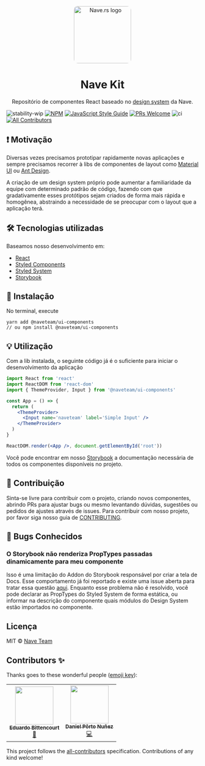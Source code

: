 <p align="center">
  <a href="https://nave.rs/" rel="noopener" target="_blank"><img width="150" style="border-radius: 10px;" src="https://avatars3.githubusercontent.com/u/33161449?s=200&v=4" alt="Nave.rs logo"></a></p>
</p>

<h1 align="center">Nave Kit</h1>

<p align="center">Repositório de componentes React baseado no <a href='https://www.figma.com/file/O3bKxIcsj2rc1FNIRclJyT/Design-System'>design system</a> da Nave.</p>

![stability-wip](https://img.shields.io/badge/stability-work_in_progress-lightgrey.svg)
[![NPM](https://img.shields.io/npm/v/@naveteam/ui-components.svg)](https://www.npmjs.com/package/@naveteam/ui-components)
[![JavaScript Style Guide](https://img.shields.io/badge/code_style-standard-brightgreen.svg)](https://standardjs.com)
[![PRs Welcome](https://img.shields.io/badge/PRs-welcome-brightgreen.svg?style=flat)](http://makeapullrequest.com)
![ci](https://github.com/naveteam/nave-kit/workflows/ci/badge.svg)
[![All Contributors](https://img.shields.io/github/all-contributors/naveteam/nave-kit?color=purple)](#contributors-)

## ❗️ Motivação

Diversas vezes precisamos prototipar rapidamente novas aplicações e sempre precisamos recorrer à libs de componentes de layout como [Material UI](https://material-ui.com/pt/) ou [Ant Design](https://ant.design/).

A criação de um design system próprio pode aumentar a familiaridade da equipe com determinado padrão de código, fazendo com que gradativamente esses protótipos sejam criados de forma mais rápida e homogênea, abstraindo a necessidade de se preocupar com o layout que a aplicação terá.

## 🛠 Tecnologias utilizadas

Baseamos nosso desenvolvimento em:

- [React](https://reactjs.org/)
- [Styled Components](https://www.styled-components.com/)
- [Styled System](https://styled-system.com/)
- [Storybook](https://github.com/storybooks/storybook)

## 🚀 Instalação

No terminal, execute

```shell
yarn add @naveteam/ui-components
// ou npm install @naveteam/ui-components
```

## 💡 Utilização

Com a lib instalada, o seguinte código já é o suficiente para iniciar o desenvolvimento da aplicação

```jsx
import React from 'react'
import ReactDOM from 'react-dom'
import { ThemeProvider, Input } from '@naveteam/ui-components'

const App = () => {
  return (
    <ThemeProvider>
      <Input name='naveteam' label='Simple Input' />
    </ThemeProvider>
  )
}

ReactDOM.render(<App />, document.getElementById('root'))
```

Você pode encontrar em nosso [Storybook](https://naveteam.github.io/nave-kit) a documentação necessária de todos os componentes disponíveis no projeto.

## 🤝 Contribuição

Sinta-se livre para contribuir com o projeto, criando novos componentes, abrindo PRs para ajustar bugs ou mesmo levantando dúvidas, sugestões ou pedidos de ajustes através de issues. Para contribuir com nosso projeto, por favor siga nosso guia de [CONTRIBUTING](CONTRIBUTING.md).

## 🐛 Bugs Conhecidos

### O Storybook não renderiza PropTypes passadas dinamicamente para meu componente

Isso é uma limitação do Addon do Storybook responsável por criar a tela de Docs. Esse comportamento já foi reportado e existe uma issue aberta para tratar essa questão [aqui](https://github.com/storybookjs/storybook/issues/10536). Enquanto esse problema não é resolvido, você pode declarar as PropTypes do Styled System de forma estática, ou informar na descrição do componente quais módulos do Design System estão importados no componente.

## Licença

MIT © [Nave Team](https://github.com/naveteam)

## Contributors ✨

Thanks goes to these wonderful people ([emoji key](https://allcontributors.org/docs/en/emoji-key)):

<!-- ALL-CONTRIBUTORS-LIST:START - Do not remove or modify this section -->
<!-- prettier-ignore-start -->
<!-- markdownlint-disable -->
<table>
  <tr>
    <td align="center"><a href="http://bittencourt.dev"><img src="https://avatars1.githubusercontent.com/u/25224459?v=4" width="100px;" alt=""/><br /><sub><b>Eduardo Bittencourt</b></sub></a><br /><a href="https://github.com/naveteam/nave-kit/commits?author=eduardobittencourt" title="Documentation">📖</a></td>
    <td align="center"><a href="https://github.com/dpnunez"><img src="https://avatars2.githubusercontent.com/u/46852072?v=4" width="100px;" alt=""/><br /><sub><b>Daniel Pôrto Nuñez</b></sub></a><br /><a href="https://github.com/naveteam/nave-kit/commits?author=dpnunez" title="Code">💻</a></td>
  </tr>
</table>

<!-- markdownlint-enable -->
<!-- prettier-ignore-end -->
<!-- ALL-CONTRIBUTORS-LIST:END -->

This project follows the [all-contributors](https://github.com/all-contributors/all-contributors) specification. Contributions of any kind welcome!
